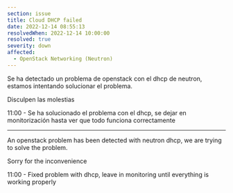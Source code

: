 ```yaml
---
section: issue
title: Cloud DHCP failed
date: 2022-12-14 08:55:13
resolvedWhen: 2022-12-14 10:00:00
resolved: true
severity: down
affected:
  - OpenStack Networking (Neutron)
---
```

Se ha detectado un problema de openstack con el dhcp de neutron, estamos intentando solucionar el problema.

Disculpen las molestias

11:00 - Se ha solucionado el problema con el dhcp, se dejar en monitorización hasta ver que todo funciona correctamente

---

An openstack problem has been detected with neutron dhcp, we are trying to solve the problem.

Sorry for the inconvenience

11:00 - Fixed problem with dhcp, leave in monitoring until everything is working properly
